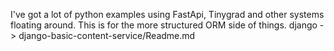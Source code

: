 I've got a lot of python examples using FastApi, Tinygrad and other systems floating around. This is for the more structured ORM side of things.
django -> django-basic-content-service/Readme.md
